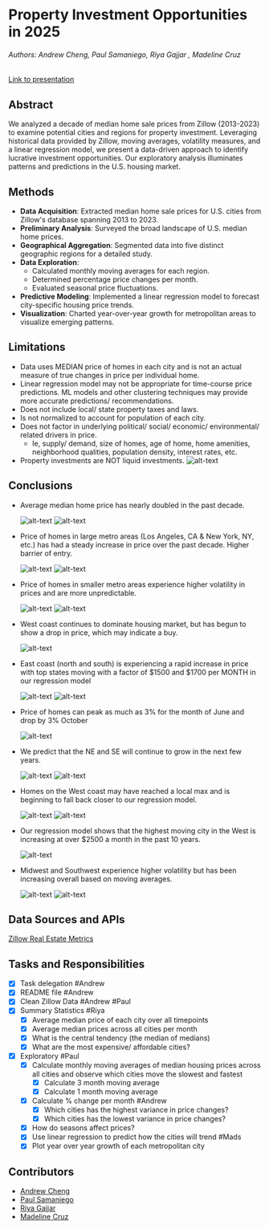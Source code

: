 # Property Investment Opportunities in 2025
###### Authors: Andrew Cheng, Paul Samaniego, Riya Gajjar , Madeline Cruz
[Link to presentation](https://docs.google.com/presentation/d/1hGc5EfDDzNYhX1ClyUOcX7RNmIBS32VOmX1wYN52QlA/edit#slide=id.p)

## Abstract
We analyzed a decade of median home sale prices from Zillow (2013-2023) to examine potential cities and regions for property investment. Leveraging historical data provided by Zillow, moving averages, volatility measures, and a linear regression model, we present a data-driven approach to identify lucrative investment opportunities. Our exploratory analysis illuminates patterns and predictions in the U.S. housing market.

## Methods
* **Data Acquisition**: Extracted median home sale prices for U.S. cities from Zillow's database spanning 2013 to 2023.
* **Preliminary Analysis**: Surveyed the broad landscape of U.S. median home prices.
* **Geographical Aggregation**: Segmented data into five distinct geographic regions for a detailed study.
* **Data Exploration**:
  * Calculated monthly moving averages for each region.
  * Determined percentage price changes per month.
  * Evaluated seasonal price fluctuations.
* **Predictive Modeling**: Implemented a linear regression model to forecast city-specific housing price trends.
* **Visualization**: Charted year-over-year growth for metropolitan areas to visualize emerging patterns.
## Limitations
* Data uses MEDIAN price of homes in each city and is not an actual measure of true changes in price per individual home.
* Linear regression model may not be appropriate for time-course price predictions. ML models and other clustering techniques may provide more accurate predictions/ recommendations.
* Does not include local/ state property taxes and laws.
* Is not normalized to account for population of each city.
* Does not factor in underlying political/ social/ economic/ environmental/ related drivers in price.
  * Ie, supply/ demand, size of homes, age of home, home amenities, neighborhood qualities, population density, interest rates, etc.
* Property investments are NOT liquid investments.
  ![alt-text]()
## Conclusions 
* Average median home price has nearly doubled in the past decade.
  
    ![alt-text](https://github.com/anderoos/dv-property-investments-2025/blob/main/Images/SummaryStatiscs/CentralT2013.png)
    ![alt-text](https://github.com/anderoos/dv-property-investments-2025/blob/main/Images/SummaryStatiscs/CentralT2023.png) 

 * Price of homes in large metro areas (Los Angeles, CA & New York, NY, etc.) has had a steady increase in price over the past decade. Higher barrier of entry.

    ![alt-text](https://github.com/anderoos/dv-property-investments-2025/blob/main/Images/SummaryStatiscs/Top5.png)
    ![alt-text](https://github.com/anderoos/dv-property-investments-2025/blob/main/Images/Volatility/variabity_top_bottom.png)

* Price of homes in smaller metro areas experience higher volatility in prices and are more unpredictable.
  
    ![alt-text](https://github.com/anderoos/dv-property-investments-2025/blob/main/Images/SummaryStatiscs/Bottom5.png)
    ![alt-text](https://github.com/anderoos/dv-property-investments-2025/blob/main/Images/Volatility/variabity_top_bottom.png)
  
 * West coast continues to dominate housing market, but has begun to show a drop in price, which may indicate a buy.
   
    ![alt-text](https://github.com/anderoos/dv-property-investments-2025/blob/main/Images/Moving%20Averages/Cities_by_Region/12MMA_West_Cities_line.png)
   
 * East coast (north and south) is experiencing a rapid increase in price with top states moving with a factor of $1500 and $1700 per MONTH in our regression model
   
    ![alt-text](https://github.com/anderoos/dv-property-investments-2025/blob/main/Images/Linear%20Regression/Northeast/Scatter%20Plot%20of%20Average%20House%20Prices%20in%20New%20Hampshire%20(NH).png)
    ![alt-text](https://github.com/anderoos/dv-property-investments-2025/blob/main/Images/Linear%20Regression/Southeast/Scatter%20Plot%20of%20Average%20House%20Prices%20in%20Florida%20(FL).png)
   
 * Price of homes can peak as much as 3% for the month of June and drop by 3% October
   
    ![alt-text](https://github.com/anderoos/dv-property-investments-2025/blob/main/Images/Volatility/avg_price_change_by_month.png)
   
 * We predict that the NE and SE will continue to grow in the next few years.
   
    ![alt-text](https://github.com/anderoos/dv-property-investments-2025/blob/main/Images/Moving%20Averages/Cities_by_Region/12MMA_Northeast_Cities_line.png)
    ![alt-text](https://github.com/anderoos/dv-property-investments-2025/blob/main/Images/Moving%20Averages/Cities_by_Region/12MMA_Southeast_Cities_line.png)
  
 * Homes on the West coast may have reached a local max and is beginning to fall back closer to our regression model.
   
    ![alt-text](https://github.com/anderoos/dv-property-investments-2025/blob/main/Images/Linear%20Regression/Midwest/Scatter%20Plot%20of%20Average%20House%20Prices%20in%20Illinois%20(IL).png)
    ![alt-text](https://github.com/anderoos/dv-property-investments-2025/blob/main/Images/Linear%20Regression/Southwest/Scatter%20Plot%20of%20Average%20House%20Prices%20in%20Arkansas%20(AR).png)
   
 * Our regression model shows that the highest moving city in the West is increasing at over $2500 a month in the past 10 years.
   
    ![alt-text](https://github.com/anderoos/dv-property-investments-2025/blob/main/Images/Linear%20Regression/West/Scatter%20Plot%20of%20Average%20House%20Prices%20in%20Nevada%20(NV).png)
   
 * Midwest and Southwest experience higher volatility but has been increasing overall based on moving averages.
   
    ![alt-text](https://github.com/anderoos/dv-property-investments-2025/blob/main/Images/Moving%20Averages/Region/12MMA_USRegions_line.png)
    ![alt-text](https://github.com/anderoos/dv-property-investments-2025/blob/main/Images/Volatility/variability_regions.png)
   
## Data Sources and APIs
[Zillow Real Estate Metrics](https://www.zillow.com/research/data/)

## Tasks and Responsibilities 
- [x] Task delegation #Andrew
- [X] README file #Andrew
- [x] Clean Zillow Data #Andrew #Paul
- [x] Summary Statistics #Riya
  - [x] Average median price of each city over all timepoints
  - [x] Average median prices across all cities per month
  - [x] What is the central tendency (the median of medians)
  - [x] What are the most expensive/ affordable cities?
- [x] Exploratory #Paul
  - [x] Calculate monthly moving averages of median housing prices across all cities and observe which cities move the slowest and fastest
    - [x] Calculate 3 month moving average 
    - [x] Calculate 1 month moving average
  - [x] Calculate % change per month #Andrew
    - [x] Which cities has the highest variance in price changes?
    - [x] Which cities has the lowest variance in price changes?
  - [x] How do seasons affect prices? 
  - [x] Use linear regression to predict how the cities will trend #Mads
  - [x] Plot year over year growth of each metropolitan city 

## Contributors
* [Andrew Cheng](https://github.com/anderoos)
* [Paul Samaniego](https://github.com/Psamaniego001)
* [Riya Gajjar](https://github.com/rgajjar111)
* [Madeline Cruz](https://github.com/Mad-Cruz)

